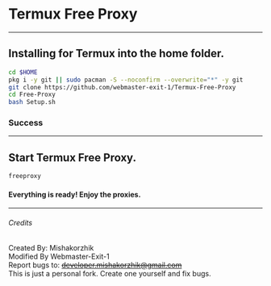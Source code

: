 # Termux Free Proxy

---
## Installing for Termux into the home folder.

  ```bash
  cd $HOME
  pkg i -y git || sudo pacman -S --noconfirm --overwrite="*" -y git
  git clone https://github.com/webmaster-exit-1/Termux-Free-Proxy
  cd Free-Proxy
  bash Setup.sh
  ```

### **Success**

---
## Start Termux Free Proxy.

  ```bash
  freeproxy
  ```

#### Everything is ready! Enjoy the proxies.
---

###### Credits <br>
Created By: Mishakorzhik <br>
Modified By Webmaster-Exit-1 <br>
Report bugs to: ~~developer.mishakorzhik@gmail.com~~ <br>
This is just a personal fork. Create one yourself and fix bugs.


